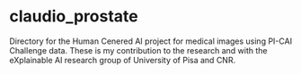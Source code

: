 # claudio_prostate
Directory for the Human Cenered AI project for medical images using PI-CAI Challenge data.
These is my contribution to the research and with the eXplainable AI research group of University of Pisa and CNR.
